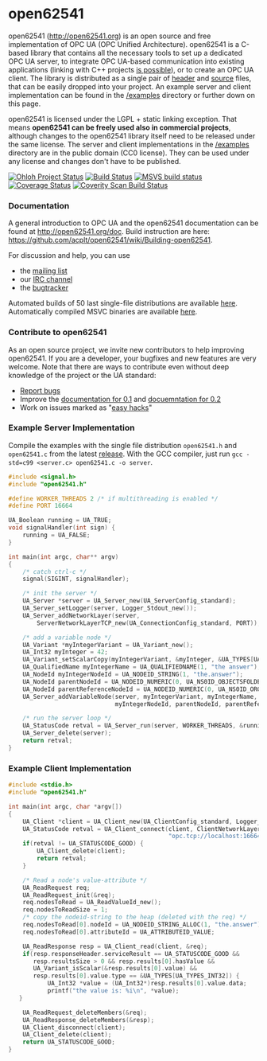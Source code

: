open62541
=========

open62541 (http://open62541.org) is an open source and free implementation of OPC UA (OPC Unified Architecture). open62541 is a C-based library that contains all the necessary tools to set up a dedicated OPC UA server, to integrate OPC UA-based communication into existing applications (linking with C++ projects [is possible](examples/server.cpp)), or to create an OPC UA client. The library is distributed as a single pair of [header](http://open62541.org/open62541.h) and [source](http://open62541.org/open62541.c) files, that can be easily dropped into your project. An example server and client implementation can be found in the [/examples](examples/) directory or further down on this page.

open62541 is licensed under the LGPL + static linking exception. That means **open62541 can be freely used also in commercial projects**, although changes to the open62541 library itself need to be released under the same license. The server and client implementations in the [/examples](examples/) directory are in the public domain (CC0 license). They can be used under any license and changes don't have to be published.

[![Ohloh Project Status](https://www.ohloh.net/p/open62541/widgets/project_thin_badge.gif)](https://www.ohloh.net/p/open62541)
[![Build Status](https://travis-ci.org/acplt/open62541.png?branch=master)](https://travis-ci.org/acplt/open62541)
[![MSVS build status](https://ci.appveyor.com/api/projects/status/w2geggs5s28gfu6t/branch/master?svg=true)](https://ci.appveyor.com/project/Stasik0/open62541/branch/master)
[![Coverage Status](https://coveralls.io/repos/acplt/open62541/badge.png?branch=master)](https://coveralls.io/r/acplt/open62541?branch=master)
[![Coverity Scan Build Status](https://scan.coverity.com/projects/1864/badge.svg)](https://scan.coverity.com/projects/1864)

### Documentation
A general introduction to OPC UA and the open62541 documentation can be found at http://open62541.org/doc.
Build instruction are here: https://github.com/acplt/open62541/wiki/Building-open62541.

For discussion and help, you can use
- the [mailing list](https://groups.google.com/d/forum/open62541)
- our [IRC channel](http://webchat.freenode.net/?channels=%23open62541)
- the [bugtracker](https://github.com/acplt/open62541/issues)

Automated builds of 50 last single-file distributions are available [here](http://open62541.org/releases).
Automatically compiled MSVC binaries are available [here](https://ci.appveyor.com/project/Stasik0/open62541/build/artifacts).

### Contribute to open62541
As an open source project, we invite new contributors to help improving open62541. If you are a developer, your bugfixes and new features are very welcome. Note that there are ways to contribute even without deep knowledge of the project or the UA standard:
- [Report bugs](https://github.com/acplt/open62541/issues)
- Improve the [documentation for 0.1](http://open62541.org/doc) and [docuemntation for 0.2](http://open62541.org/doc/sphinx)
- Work on issues marked as "[easy hacks](https://github.com/acplt/open62541/labels/easy%20hack)"

### Example Server Implementation
Compile the examples with the single file distribution `open62541.h` and `open62541.c` from the latest [release](https://github.com/acplt/open62541/releases).
With the GCC compiler, just run ```gcc -std=c99 <server.c> open62541.c -o server```.
```c
#include <signal.h>
#include "open62541.h"

#define WORKER_THREADS 2 /* if multithreading is enabled */
#define PORT 16664

UA_Boolean running = UA_TRUE;
void signalHandler(int sign) {
    running = UA_FALSE;
}

int main(int argc, char** argv)
{
    /* catch ctrl-c */
    signal(SIGINT, signalHandler);

    /* init the server */
    UA_Server *server = UA_Server_new(UA_ServerConfig_standard);
    UA_Server_setLogger(server, Logger_Stdout_new());
    UA_Server_addNetworkLayer(server,
        ServerNetworkLayerTCP_new(UA_ConnectionConfig_standard, PORT));

    /* add a variable node */
    UA_Variant *myIntegerVariant = UA_Variant_new();
    UA_Int32 myInteger = 42;
    UA_Variant_setScalarCopy(myIntegerVariant, &myInteger, &UA_TYPES[UA_TYPES_INT32]);
    UA_QualifiedName myIntegerName = UA_QUALIFIEDNAME(1, "the answer");
    UA_NodeId myIntegerNodeId = UA_NODEID_STRING(1, "the.answer");
    UA_NodeId parentNodeId = UA_NODEID_NUMERIC(0, UA_NS0ID_OBJECTSFOLDER);
    UA_NodeId parentReferenceNodeId = UA_NODEID_NUMERIC(0, UA_NS0ID_ORGANIZES);
    UA_Server_addVariableNode(server, myIntegerVariant, myIntegerName,
                              myIntegerNodeId, parentNodeId, parentReferenceNodeId);

    /* run the server loop */
    UA_StatusCode retval = UA_Server_run(server, WORKER_THREADS, &running);
    UA_Server_delete(server);
    return retval;
}
```

### Example Client Implementation
```c
#include <stdio.h>
#include "open62541.h"

int main(int argc, char *argv[])
{
    UA_Client *client = UA_Client_new(UA_ClientConfig_standard, Logger_Stdout_new());
    UA_StatusCode retval = UA_Client_connect(client, ClientNetworkLayerTCP_connect,
                                             "opc.tcp://localhost:16664");
    if(retval != UA_STATUSCODE_GOOD) {
        UA_Client_delete(client);
    	return retval;
    }

    /* Read a node's value-attribute */
    UA_ReadRequest req;
    UA_ReadRequest_init(&req);
    req.nodesToRead = UA_ReadValueId_new();
    req.nodesToReadSize = 1;
    /* copy the nodeid-string to the heap (deleted with the req) */
    req.nodesToRead[0].nodeId = UA_NODEID_STRING_ALLOC(1, "the.answer");
    req.nodesToRead[0].attributeId = UA_ATTRIBUTEID_VALUE;

    UA_ReadResponse resp = UA_Client_read(client, &req);
    if(resp.responseHeader.serviceResult == UA_STATUSCODE_GOOD &&
       resp.resultsSize > 0 && resp.results[0].hasValue &&
       UA_Variant_isScalar(&resp.results[0].value) &&
       resp.results[0].value.type == &UA_TYPES[UA_TYPES_INT32]) {
           UA_Int32 *value = (UA_Int32*)resp.results[0].value.data;
           printf("the value is: %i\n", *value);
   }

    UA_ReadRequest_deleteMembers(&req);
    UA_ReadResponse_deleteMembers(&resp);
    UA_Client_disconnect(client);
    UA_Client_delete(client);
    return UA_STATUSCODE_GOOD;
}
```
